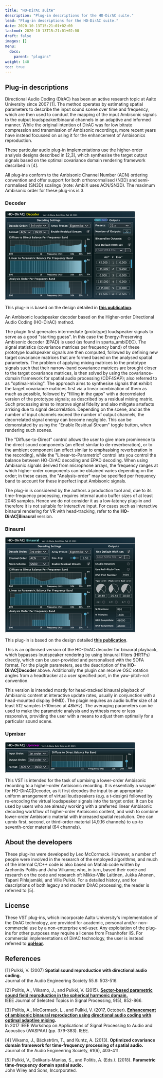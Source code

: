 ```yaml
---
title: "HO-DirAC suite"
description: "Plug-in descriptions for the HO-DirAC suite."
lead: "Plug-in descriptions for the HO-DirAC suite."
date: 2020-10-13T15:21:01+02:00
lastmod: 2020-10-13T15:21:01+02:00
draft: false
images: []
menu:
  docs:
    parent: "plugins"
weight: 140
toc: true
---
```


## Plug-in descriptions 

Directional Audio Coding (DirAC) has been an active research topic at Aalto University since 2007 [1]. The method operates by estimating spatial parameters to describe the input sound scene over time and frequency, which are then used to conduct the mapping of the input Ambisonic signals to the output loudspeaker/binaural channels in an adaptive and informed manner. While the original intention of DirAC was for low bitrate compression and transmission of Ambisonic recordings, more recent years have instead focussed on using it for the enhancement of Ambisonics reproduction.

These particular audio plug-in implementations use the higher-order analysis designs described in [2,3], which synthesise the target output signals based on the optimal covariance domain rendering framework described in [4].

All plug-ins conform to the Ambisonic Channel Number (ACN) ordering convention and offer support for both orthonormalised (N3D) and semi-normalised (SN3D) scalings (note: AmbiX uses ACN/SN3D). The maximum Ambisonic order for these plug-ins is 3.

### Decoder 
<img src="HODirAC_decoder_GUI.png" alt="" style="max-width: 85%"></br>
    
This plug-in is based on the design detailed in [**this publication**](../../help/related-publications/#politis2015sector).
    
An Ambisonic loudspeaker decoder based on the Higher-order Directional Audio Coding (HO-DirAC) method.
    
The plugin first generates intermediate (prototype) loudspeaker signals to serve as a good "starting guess". In this case the Energy-Preserving Ambisonic decoder (EPAD) is used (as found in sparta_ambiDEC). The signal statistics (covariance matrices per frequency band) of these prototype loudspeaker signals are then computed, followed by defining new target covariance matrices that are formed based on the analysed spatial parameters. The problem of applying mixing matrices to the prototype signals such that their narrow-band covariance matrices are brought closer to the target covariance matrices, is then solved by using the covariance-domain framework for spatial audio processing (CDF4SAP); also referred to as "optimal-mixing". The approach aims to synthesise signals that exhibit the target covariance matrices first via a linear combination of them as much as possible, followed by "filling in the gaps" with a decorrelated version of the prototype signals; as described by a residual mixing matrix. Such processing aims to improve signal fidelity and also mitigate artefacts arrising due to signal decorrelation. Depending on the scene, and as the number of input channels exceed the number of output channels, the decorrelated signal energy can become negligible. This can be demonstated by using the "Enable Residual Stream" toggle button, when rendering such scenes.
                              
The "Diffuse-to-Direct" control allows the user to give more prominence to the direct sound components (an effect similar to de-reverberation), or to the ambient component (an effect similar to emphasising reverberation in the recording), while the "Linear-to-Parametric" control lets you control the balance between HO-DirAC decoding and EPAD decoding. When using Ambisonic signals derived from microphone arrays, the frequency ranges at which higher-order components can be obtained varies depending on the order; in these cases, the "Analysis-order" may be specified per frequency band to account for these inperfect input Ambisonic signals.
 
The plug-in is considered by the authors a production tool and, due to its time-frequency processing, requires internal audio buffer sizes of at least 2048 samples. Hence we do not consider it as a low-latency plug-in and therefore it is not suitable for interactive input. For cases such as interactive binaural rendering for VR with head-tracking, refer to the <b>HO-DirAC|Binaural</b> version.
 
### Binaural
<img src="HODirAC_binaural_GUI.png" alt="" style="max-width: 85%"></br>
    
This plug-in is based on the design detailed [**this publication**](../../help/related-publications/#politis2017enhancement).
    
This is an optimised version of the HO-DirAC decoder for binaural playback, which bypasses loudspeaker rendering by using binaural filters (HRTFs) directly, which can be user-provided and personalised with the SOFA format. For the plugin parameters, see the description of the <b>HO-DirAC|Decoder</b> above. Additionally the plugin can receive OSC rotation angles from a headtracker at a user specified port, in the yaw-pitch-roll convention.

This version is intended mostly for head-tracked binaural playback of Ambisonic content at interactive update rates, usually in conjunction with a head-mounted display (HMD). The plugin requires an audio buffer size of at least 512 samples (~10msec at 48kHz). The averaging parameters can be used to make the parametric analysis and synthesis more or less responsive, providing the user with a means to adjust them optimally for a particular sound scene.
     
### Upmixer
<img src="HODirAC_upmixer_GUI.png" alt="" style="max-width: 85%"></br>

This VST is intended for the task of upmixing a lower-order Ambisonic recording to a higher-order Ambisonic recording. It is essentially a wrapper for HO-DirAC|Decoder, as it first decodes the input to an appropriate uniform arrangement of virtual loudspeakers (e.g. a t-design) followed by re-encoding the virtual loudspeaker signals into the target order. It can be used by users who are already working with a preferred linear Ambisonic decoding workflow of higher-order Ambisonic content, and wish to combine lower-order Ambisonic material with increased spatial resolution. One can upmix first, second, or third-order material (4,9,16 channels) to up-to seventh-order material (64 channels).
 
## About the developers
    
These plug-ins were developed by Leo McCormack. However, a number of people were involved in the research of the employed algorithms, and much of the internal C/C++ code is also based on Matlab code written by Archontis Politis and Juha Vilkamo; who, in turn, based their code and research on the code and research of: Mikko-Ville Laitinen, Jukka Ahonen, Tapani Pihlajam&auml;ki, and Ville Pulkki. For a detailed history, and for descriptions of both legacy and modern DirAC processing, the reader is referred to [5].
    
## License
    
These VST plug-ins, which incorporate Aalto University's implementation of the DirAC technology, are provided for academic, personal and/or non-commercial use by a non-enterprise end-user. Any exploitation of the plug-ins for other purposes may require a license from Fraunhofer IIS. For commercial implementations of DirAC technology, the user is instead referred to <a href="https://www.iis.fraunhofer.de/en/ff/amm/prod/upHear.html"><b>upHear</b></a>.
    
## References
 
<a id="dirac_2007"></a>[1] Pulkki, V. (2007) <b>Spatial sound reproduction with directional audio coding.</b> <br> Journal of the Audio Engineering Society 55.6: 503-516.
    
<a id="hodirac_2015"></a>[2] Politis, A., Vilkamo, J., and Pulkki, V. (2015). <b><a href="../../help/related-publications/#politis2015sector"><b>Sector-based parametric sound field reproduction in the spherical harmonic domain.</b></a></b> <br> IEEE Journal of Selected Topics in Signal Processing, 9(5), 852-866.
 
<a id="hodirac_2017"></a>[3] Politis, A., McCormack, L., and Pulkki, V. (2017, October). <b><a href="../../help/related-publications/#politis2017enhancement"><b> Enhancement of ambisonic binaural reproduction using directional audio coding with optimal adaptive mixing</b></a>.</b> <br> In 2017 IEEE Workshop on Applications of Signal Processing to Audio and Acoustics (WASPAA) (pp. 379-383). IEEE.
     
[4] Vilkamo, J., B&auml;ckstr&ouml;m, T., and Kuntz, A. (2013). <b>Optimized covariance domain framework for time-frequency processing of spatial audio. </b> <br> Journal of the Audio Engineering Society, 61(6), 403-411.
    
[5] Pulkki, V., Delikaris-Manias, S., and Politis, A. (Eds.). (2018). <b>Parametric time-frequency domain spatial audio. </b> <br>John Wiley and Sons, Incorporated.


